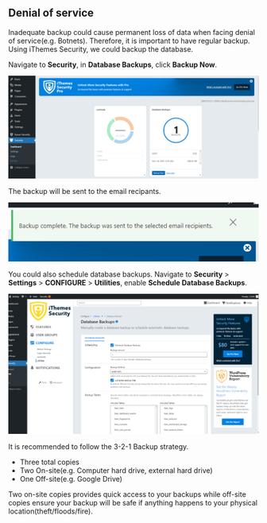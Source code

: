 ## Denial of service
Inadequate backup could cause permanent loss of data when facing denial of service(e.g. Botnets). Therefore, it is important to have regular backup. Using iThemes Security, we could backup the database.

Navigate to **Security**, in **Database Backups**, click **Backup Now**.

![backup](./assets/backup.png)

The backup will be sent to the email recipants.

![email](./assets/email.png)

You could also schedule database backups. Navigate to **Security** > **Settings** > **CONFIGURE** > **Utilities**, enable **Schedule Database Backups**.

![schedule](./assets/schedule.png)

It is recommended to follow the 3-2-1 Backup strategy.

- Three total copies
- Two On-site(e.g. Computer hard drive, external hard drive)
- One Off-site(e.g. Google Drive)

Two on-site copies provides quick access to your backups while off-site copies ensure your backup will be safe if anything happens to your physical location(theft/floods/fire).